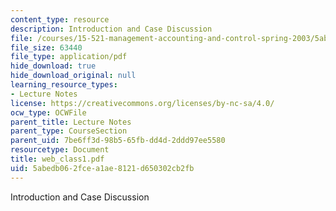 ```yaml
---
content_type: resource
description: Introduction and Case Discussion
file: /courses/15-521-management-accounting-and-control-spring-2003/5abedb062fcea1ae8121d650302cb2fb_web_class1.pdf
file_size: 63440
file_type: application/pdf
hide_download: true
hide_download_original: null
learning_resource_types:
- Lecture Notes
license: https://creativecommons.org/licenses/by-nc-sa/4.0/
ocw_type: OCWFile
parent_title: Lecture Notes
parent_type: CourseSection
parent_uid: 7be6ff3d-98b5-65fb-dd4d-2ddd97ee5580
resourcetype: Document
title: web_class1.pdf
uid: 5abedb06-2fce-a1ae-8121-d650302cb2fb
---
```

Introduction and Case Discussion